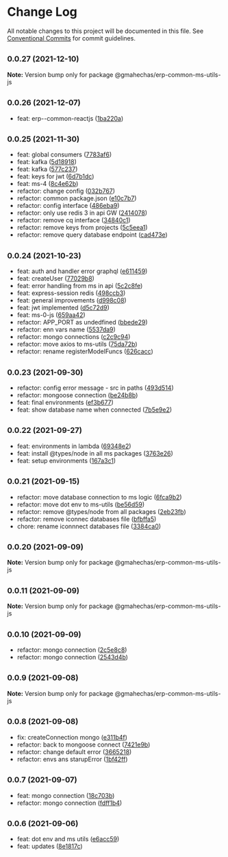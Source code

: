 # Change Log

All notable changes to this project will be documented in this file.
See [Conventional Commits](https://conventionalcommits.org) for commit guidelines.

## <small>0.0.27 (2021-12-10)</small>

**Note:** Version bump only for package @gmahechas/erp-common-ms-utils-js





## <small>0.0.26 (2021-12-07)</small>

* feat: erp--common-reactjs ([1ba220a](https://github.com/gmahechas/erp/commit/1ba220a))





## <small>0.0.25 (2021-11-30)</small>

* feat: global consumers ([7783af6](https://github.com/gmahechas/erp/commit/7783af6))
* feat: kafka ([5d18918](https://github.com/gmahechas/erp/commit/5d18918))
* feat: kafka ([577c237](https://github.com/gmahechas/erp/commit/577c237))
* feat: keys for jwt ([6d7b1dc](https://github.com/gmahechas/erp/commit/6d7b1dc))
* feat: ms-4 ([8c4e62b](https://github.com/gmahechas/erp/commit/8c4e62b))
* refactor: change config ([032b767](https://github.com/gmahechas/erp/commit/032b767))
* refactor: common package.json ([e10c7b7](https://github.com/gmahechas/erp/commit/e10c7b7))
* refactor: config interface ([486eba9](https://github.com/gmahechas/erp/commit/486eba9))
* refactor: only use redis 3 in api GW ([2414078](https://github.com/gmahechas/erp/commit/2414078))
* refactor: remove cq interface ([34840c1](https://github.com/gmahechas/erp/commit/34840c1))
* refactor: remove keys from projects ([5c5eea1](https://github.com/gmahechas/erp/commit/5c5eea1))
* refactor: remove query database endpoint ([cad473e](https://github.com/gmahechas/erp/commit/cad473e))





## <small>0.0.24 (2021-10-23)</small>

* feat: auth and handler error graphql ([e611459](https://github.com/gmahechas/erp/commit/e611459))
* feat: createUser ([77029b8](https://github.com/gmahechas/erp/commit/77029b8))
* feat: error handling from ms in api ([5c2c8fe](https://github.com/gmahechas/erp/commit/5c2c8fe))
* feat: express-session redis ([498ccb3](https://github.com/gmahechas/erp/commit/498ccb3))
* feat: general improvements ([d998c08](https://github.com/gmahechas/erp/commit/d998c08))
* feat: jwt implemented ([d5c72d9](https://github.com/gmahechas/erp/commit/d5c72d9))
* feat: ms-0-js ([659aa42](https://github.com/gmahechas/erp/commit/659aa42))
* refactor: APP_PORT as undedfined ([bbede29](https://github.com/gmahechas/erp/commit/bbede29))
* refactor: enn vars name ([5537da9](https://github.com/gmahechas/erp/commit/5537da9))
* refactor: mongo connections ([c2c9c94](https://github.com/gmahechas/erp/commit/c2c9c94))
* refactor: move axios to ms-utils ([75da72b](https://github.com/gmahechas/erp/commit/75da72b))
* refactor: rename registerModelFuncs ([626cacc](https://github.com/gmahechas/erp/commit/626cacc))





## <small>0.0.23 (2021-09-30)</small>

* refactor: config error message - src in paths ([493d514](https://github.com/gmahechas/erp/commit/493d514))
* refactor: mongoose connection ([be24b8b](https://github.com/gmahechas/erp/commit/be24b8b))
* feat: final environments ([ef3b677](https://github.com/gmahechas/erp/commit/ef3b677))
* feat: show database name when connected ([7b5e9e2](https://github.com/gmahechas/erp/commit/7b5e9e2))





## <small>0.0.22 (2021-09-27)</small>

* feat: environments in lambda ([69348e2](https://github.com/gmahechas/erp/commit/69348e2))
* feat: install @types/node in all ms packages ([3763e26](https://github.com/gmahechas/erp/commit/3763e26))
* feat: setup environments ([167a3c1](https://github.com/gmahechas/erp/commit/167a3c1))





## <small>0.0.21 (2021-09-15)</small>

* refactor: move database connection to ms logic ([6fca9b2](https://github.com/gmahechas/erp/commit/6fca9b2))
* refactor: move dot env to ms-utils ([be56d59](https://github.com/gmahechas/erp/commit/be56d59))
* refactor: remove @types/node from all packages ([2eb23fb](https://github.com/gmahechas/erp/commit/2eb23fb))
* refactor: remove iconnec databases file ([bfbffa5](https://github.com/gmahechas/erp/commit/bfbffa5))
* chore: rename iconnnect databases file ([3384ca0](https://github.com/gmahechas/erp/commit/3384ca0))





## <small>0.0.20 (2021-09-09)</small>

**Note:** Version bump only for package @gmahechas/erp-common-ms-utils-js





## <small>0.0.11 (2021-09-09)</small>

**Note:** Version bump only for package @gmahechas/erp-common-ms-utils-js





## <small>0.0.10 (2021-09-09)</small>

* refactor: mongo connection ([2c5e8c8](https://github.com/gmahechas/erp/commit/2c5e8c8))
* refactor: mongo connection ([2543d4b](https://github.com/gmahechas/erp/commit/2543d4b))





## <small>0.0.9 (2021-09-08)</small>

**Note:** Version bump only for package @gmahechas/erp-common-ms-utils-js





## <small>0.0.8 (2021-09-08)</small>

* fix: createConnection mongo ([e311b4f](https://github.com/gmahechas/erp/commit/e311b4f))
* refactor: back to mongoose connect ([7421e9b](https://github.com/gmahechas/erp/commit/7421e9b))
* refactor: change default error ([3665218](https://github.com/gmahechas/erp/commit/3665218))
* refactor: envs ans starupError ([1bf42ff](https://github.com/gmahechas/erp/commit/1bf42ff))





## <small>0.0.7 (2021-09-07)</small>

* feat: mongo connection ([18c703b](https://github.com/gmahechas/erp/commit/18c703b))
* refactor: mongo connection ([fdff1b4](https://github.com/gmahechas/erp/commit/fdff1b4))





## <small>0.0.6 (2021-09-06)</small>

* feat: dot env and ms utils ([e6acc59](https://github.com/gmahechas/erp/commit/e6acc59))
* feat: updates ([8e1817c](https://github.com/gmahechas/erp/commit/8e1817c))
